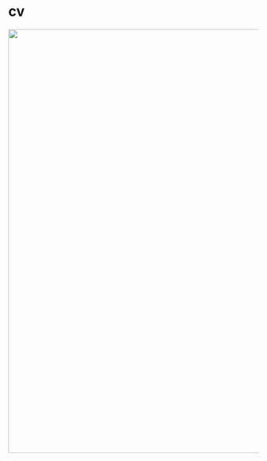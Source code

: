 # cv

<img src="https://user-images.githubusercontent.com/44414204/165945707-b103cc41-60f6-4c65-b7a6-ef98aa9c3c2e.png" alt="" width="600" height="853">
